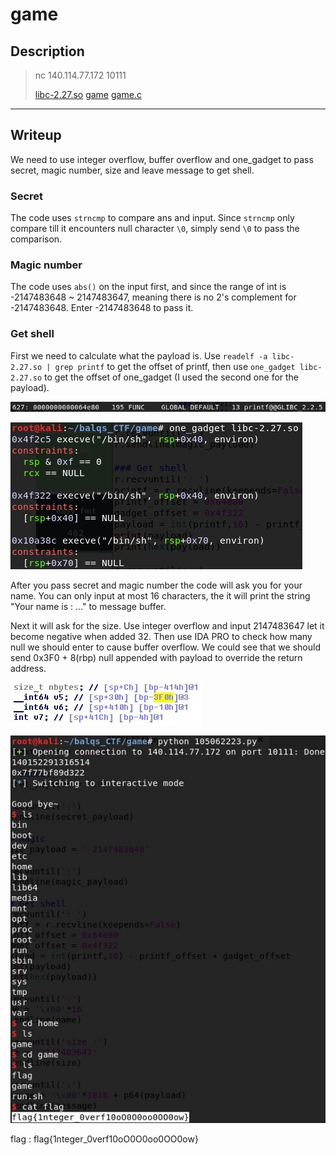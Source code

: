 # game
## Description
> nc 140.114.77.172 10111
>
> [libc-2.27.so](libc-2.27.so) [game](game) [game.c](game.c)
---
## Writeup
We need to use integer overflow, buffer overflow and one_gadget to pass secret, magic number, size and leave message to get shell.

### Secret
The code uses `strncmp` to compare ans and input. Since `strncmp` only compare till it encounters null character `\0`, simply send `\0` to pass the comparison.

### Magic number
The code uses `abs()` on the input first, and since the range of int is -2147483648 ~ 2147483647, meaning there is no 2's complement for -2147483648. Enter -2147483648 to pass it.

### Get shell
First we need to calculate what the payload is. Use `readelf -a libc-2.27.so | grep printf` to get the offset of printf, then use `one_gadget libc-2.27.so` to get the offset of one_gadget (I used the second one for the payload).

![printf](printf.jpg)

![gadget](gadget.jpg)

After you pass secret and magic number the code will ask you for your name. You can only input at most 16 characters, the it will print the string "Your name is : ..." to message buffer.

Next it will ask for the size. Use integer overflow and input 2147483647 let it become negative when added 32. Then use IDA PRO to check how many null we should enter to cause buffer overflow. We could see that we should send 0x3F0 + 8(rbp) null appended with payload to override the return address.

![null](null.jpg)

![flag](flag.jpg)

flag : flag{1nteger_0verf10oO0O0oo0OO0ow}